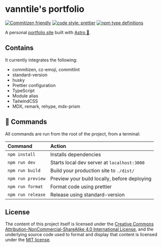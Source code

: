 # vanntile's portfolio

[![Commitizen friendly](https://img.shields.io/badge/commitizen-friendly-brightgreen.svg)](http://commitizen.github.io/cz-cli/)
[![code style: prettier](https://img.shields.io/badge/code_style-prettier-ff69b4.svg)](https://github.com/prettier/prettier)
[![npm type definitions](https://img.shields.io/npm/types/typescript)](https://github.com/Microsoft/TypeScript)

A personal [portfolio site](https://vanntile.com) built with [Astro 🚀](https://astro.build/).

## Contains

It currently integrates the following:

- commitizen, cz-emoji, commitlint
- standard-version
- husky
- Prettier configuration
- TypeScript
- Module alias
- TailwindCSS
- MDX, remark, rehype, mdx-prism

## 🧞 Commands

All commands are run from the root of the project, from a terminal:

| Command           | Action                                       |
| :---------------- | :------------------------------------------- |
| `npm install`     | Installs dependencies                        |
| `npm run dev`     | Starts local dev server at `localhost:3000`  |
| `npm run build`   | Build your production site to `./dist/`      |
| `npm run preview` | Preview your build locally, before deploying |
| `npm run format`  | Format code using prettier                   |
| `npm run release` | Release using standard-version               |

## License

The content of this project itself is licensed under the
[Creative Commons Attribution-NonCommercial-ShareAlike 4.0 International License](https://creativecommons.org/licenses/by-nc-sa/4.0/),
and the underlying source code used to format and display that content is
licensed under the [MIT license](LICENSE.md).
